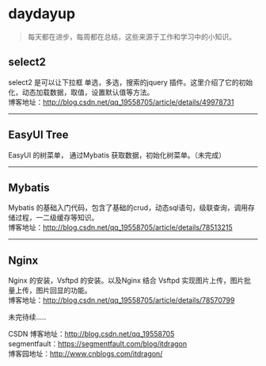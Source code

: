 # daydayup
> 每天都在进步，每周都在总结，这些来源于工作和学习中的小知识。

## select2
select2 是可以让下拉框 单选，多选，搜索的jquery 插件。这里介绍了它的初始化，动态加载数据，取值，设置默认值等方法。  
博客地址：http://blog.csdn.net/qq_19558705/article/details/49978731
***

## EasyUI Tree
EasyUI 的树菜单， 通过Mybatis 获取数据，初始化树菜单。（未完成）

***

## Mybatis
Mybatis 的基础入门代码，包含了基础的crud，动态sql语句，级联查询，调用存储过程，一二级缓存等知识。  
博客地址：http://blog.csdn.net/qq_19558705/article/details/78513215

***

## Nginx
Nginx 的安装，Vsftpd 的安装。以及Nginx 结合 Vsftpd 实现图片上传，图片批量上传，图片回显的功能。    
博客地址：http://blog.csdn.net/qq_19558705/article/details/78570799


未完待续.....

CSDN 博客地址：http://blog.csdn.net/qq_19558705  
segmentfault：https://segmentfault.com/blog/itdragon  
博客园地址：http://www.cnblogs.com/itdragon/  

